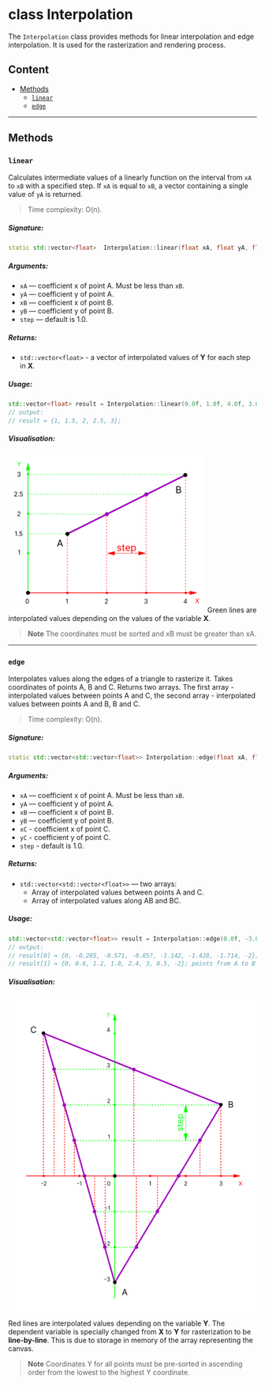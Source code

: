 # class Interpolation
The `Interpolation` class provides methods for linear interpolation and edge interpolation. It is used for the rasterization and rendering process.
## Content
- [Methods](#methods)
  - [`linear`](#linear)
  - [`edge`](#edge)
---
## Methods
### `linear`
Calculates intermediate values of a linearly function on the interval from `xA` to `xB` with a specified step. If `xA` is equal to `xB`, a vector containing a single value of `yA` is returned.
> Time complexity: O(n).
##### Signature:
```cpp
static std::vector<float>  Interpolation::linear(float xA, float yA, float xB, float yB, float step);
```
##### Arguments:
- `xA` — coefficient x of point A. Must be less than `xB`.
- `yA` — coefficient y of point A. 
- `xB` — coefficient x of point B. 
- `yB` — coefficient y of point B. 
- `step` — default is 1.0. 
##### Returns:
- `std::vector<float>` -  a vector of interpolated values of **Y** for each step in **X**.
##### Usage:
```cpp
std::vector<float> result = Interpolation::linear(0.0f, 1.0f, 4.0f, 3.0f);
// output: 
// result = {1, 1.5, 2, 2.5, 3};
```
##### Visualisation:
![Linear interpolation](../../images/linear_interpolation.png)
Green lines are interpolated values depending on the values of the variable **X**.
> **Note**
> The coordinates must be sorted and xB must be greater than xA.
---
### `edge`
Interpolates values along the edges of a triangle to rasterize it. Takes coordinates of points A, B and C. Returns two arrays. The first array - interpolated values between points A and C, the second array - interpolated values between points A and B, B and C. 
> Time complexity: O(n).
##### Signature:
```cpp
static std::vector<std::vector<float>> Interpolation::edge(float xA, float yA, float xB, float yB, float xC, float yC, float step);
```
##### Arguments:
- `xA` — coefficient x of point A. Must be less than `xB`.
- `yA` — coefficient y of point A. 
- `xB` — coefficient x of point B. 
- `yB` — coefficient y of point B. 
- `xC` -  coefficient x of point C. 
- `yC` - coefficient y of point C.
- `step` - default is 1.0.
##### Returns:
- `std::vector<std::vector<float>>` — two arrays:
  - Array of interpolated values between points A and C.
  - Array of interpolated values along AB and BC.
##### Usage:
```cpp
std::vector<std::vector<float>> result = Interpolation::edge(0.0f, -3.0f, 3.0f, 2.0f, -2.0f, 4.0f);
// output:
// result[0] = {0, -0.285, -0.571, -0.857, -1.142, -1.428, -1.714, -2}; points from A to C
// result[1] = {0, 0.6, 1.2, 1.8, 2.4, 3, 0.5, -2}; points from A to B and B to C
```
##### Visualisation:
![Edge interpolation](../../images/edge_interpolation.png)
Red lines are interpolated values depending on the variable **Y**. The dependent variable is specially changed from **X** to **Y** for rasterization to be **line-by-line**. This is due to storage in memory of the array representing the canvas.
> **Note**
> Coordinates Y for all points must be pre-sorted in ascending order from the lowest to the highest Y coordinate.
